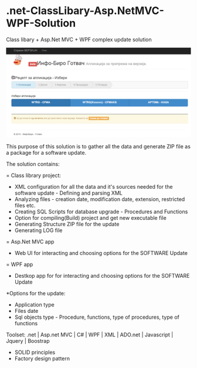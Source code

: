 # .net-ClassLibary-Asp.NetMVC-WPF-Solution
Class libary + Asp.Net MVC + WPF complex update solution

![Preview](https://github.com/markomitr/.Net-ClassLibary-Asp.NetMVC-WPF-Solution/blob/master/MVC-SoftwareUpdate.PNG)

This purpose of this solution is to gather all the data and generate ZIP file as a package for a software update.

The solution contains:

= Class library project:
- XML configuration for all the data and it's sources needed for the software update - Defining and parsing XML
- Analyzing files - creation date, modification date, extension, restricted files etc.
- Creating SQL Scripts for database upgrade - Procedures and Functions
- Option for compiling(Build) project and get new executable file
- Generating Structure ZIP file for the update
- Generating LOG file

= Asp.Net MVC app
- Web UI for interacting and choosing options for the SOFTWARE Update

= WPF app
- Destkop app for for interacting and choosing options for the SOFTWARE Update

*Options for the update:
- Application type
- Files date
- Sql objects type - Procedure, functions, type of procedures, type of functions

Toolset:
.net | Asp.net MVC | C# | WPF | XML | ADO.net | Javascript | Jquery | Boostrap

* SOLID principles
* Factory design pattern
